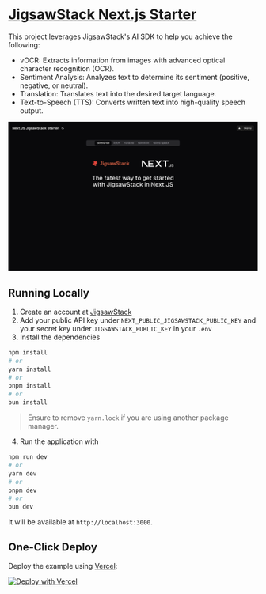# [JigsawStack Next.js Starter](https://www.jigsawStack.com)


This project leverages JigsawStack's AI SDK to help you achieve the following:

- vOCR: Extracts information from images with advanced optical character recognition (OCR).
- Sentiment Analysis: Analyzes text to determine its sentiment (positive, negative, or neutral).
- Translation: Translates text into the desired target language.
- Text-to-Speech (TTS): Converts written text into high-quality speech output.


![JigsawStack VOCR](./public/screenshot.png)

## Running Locally

1. Create an account at [JigsawStack](https://www.jigsawStack.com)
2. Add your public API key under `NEXT_PUBLIC_JIGSAWSTACK_PUBLIC_KEY` and your secret key under `JIGSAWSTACK_PUBLIC_KEY` in your `.env`
3. Install the dependencies
```bash
npm install
# or
yarn install 
# or
pnpm install 
# or
bun install 
```

> Ensure to remove `yarn.lock` if you are using another package manager.

4. Run the application with

```bash
npm run dev
# or
yarn dev
# or
pnpm dev
# or
bun dev
```

It will be available at `http://localhost:3000`.

## One-Click Deploy

Deploy the example using
[Vercel](https://vercel.com?utm_source=github&utm_medium=readme&utm_campaign=vercel-examples):

[![Deploy with Vercel](https://vercel.com/button)](https://vercel.com/new/clone?repository-url=https%3A%2F%2Fgithub.com%2FJigsawStack%2Fjigsawstack-vercel-template&env=NEXT_PUBLIC_JIGSAWSTACK_PUBLIC_KEY,JIGSAWSTACK_PUBLIC_KEY)